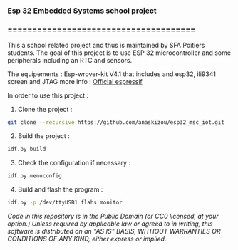 ### Esp 32 Embedded Systems school project
### ======================================

This a school related project and thus is maintained by  SFA Poitiers students.
The goal of this project is to use ESP 32 microcontroller and some peripherals including an RTC and sensors.

The equipements :
Esp-wrover-kit V4.1 that includes and esp32, ili9341 screen and JTAG more info : [Official espressif](https://docs.espressif.com/projects/esp-idf/en/latest/hw-reference/get-started-wrover-kit.html#get-started-esp-wrover-kit-v4-1-board-front "Espressif docs link")

In order to use this project :

1. Clone the project :

```bash
git clone --recursive https://github.com/anaskizou/esp32_msc_iot.git 
```
2. Build the project :

```bash
idf.py build 
```
3. Check the configuration if necessary :

```bash
idf.py menuconfig 
```
4. Build and flash the program :

```bash
idf.py -p /dev/ttyUSB1 flahs monitor 
```

*Code in this repository is in the Public Domain (or CC0 licensed, at your option.)
Unless required by applicable law or agreed to in writing, this
software is distributed on an "AS IS" BASIS, WITHOUT WARRANTIES OR
CONDITIONS OF ANY KIND, either express or implied.*
